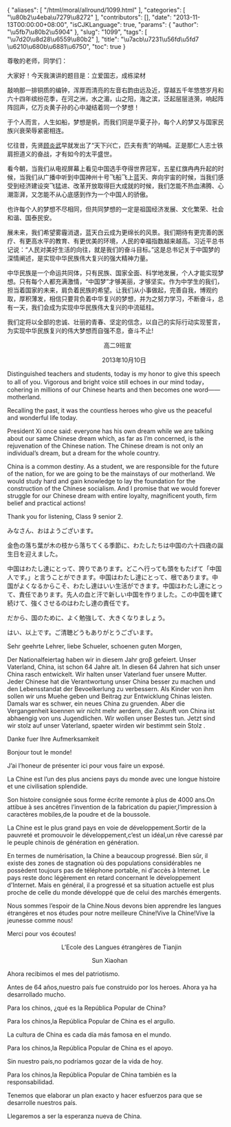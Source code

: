 {
    "aliases": [
        "/html/moral/allround/1099.html"
    ],
    "categories": [
        "\u80b2\u4eba\u7279\u8272"
    ],
    "contributors": [],
    "date": "2013-11-13T00:00:00+08:00",
    "isCJKLanguage": true,
    "params": {
        "author": "\u5fb7\u80b2\u5904"
    },
    "slug": "1099",
    "tags": [
        "\u7d20\u8d28\u6559\u80b2"
    ],
    "title": "\u7acb\u7231\u56fd\u5fd7   \u6210\u680b\u6881\u6750",
    "toc": true
}

尊敬的老师，同学们：




大家好！今天我演讲的题目是：立爱国志，成栋梁材 




敲响那一排铜质的编钟，浑厚而清亮的左音右韵由远及近，穿越五千年悠悠岁月和六十四年缤纷花季，在河之洲，水之湄，山之阳，海之滨，泛起层层涟漪，响起阵阵回声，亿万炎黄子孙的心中凝结着同一个梦想！




于个人而言，人生如船，梦想是帆，而我们同是华夏子孙，每个人的梦又与国家民族兴衰荣辱紧密相连。




忆往昔，先贤[顾炎武](http://baike.baidu.com/view/19739.htm)早就发出了“天下兴亡，匹夫有责”的呐喊。正是那仁人志士铁肩担道义的奋战，才有如今的太平盛世。




看今朝，当我们从电视屏幕上看见中国选手夺得世界冠军，五星红旗冉冉升起的时候，当我们从广播中听到中国神州十号飞船飞上蓝天、奔向宇宙的时候，当我们感受到经济建设突飞猛进、改革开放取得巨大成就的时候，我们怎能不热血沸腾、心潮澎湃，又怎能不从心底感到作为一个中国人的骄傲。




也许每个人的梦想不尽相同，但共同梦想的一定是祖国经济发展、文化繁荣、社会和谐、国泰民安。




展未来，我们希望雾霾消退，蓝天白云成为更绵长的风景。我们期待有更完善的医疗、有更高水平的教育、有更优美的环境，人民的幸福指数越来越高。习近平总书记说：“人民对美好生活的向往，就是我们的奋斗目标。”这是总书记关于中国梦的深情阐述，是实现中华民族伟大复兴的强大精神力量。




中华民族是一个命运共同体，只有民族、国家全面、科学地发展，个人才能实现梦想。只有每个人都充满激情，“中国梦”才够美丽，才够坚实。作为中学生的我们，担当着国家的未来，肩负着民族的希望。让我们从小事做起，完善自我，博观约取，厚积薄发，相信只要背负着中华复兴的梦想，并为之努力学习，不断奋斗，总有一天，我们会成为实现中华民族伟大复兴的中流砥柱。




我们定将以全部的忠诚、壮丽的青春、坚定的信念，以自己的实际行动实现誓言，为实现中华民族复兴的伟大梦想而自强不息，奋斗不止!









                                                         高二9班宣




                                                       
2013年10月10日




 




Distinguished teachers and students, today is my honor
to give this speech to all of you. Vigorous and bright voice still echoes in
our mind today，cohering in millions of our Chinese hearts
and then becomes one word——motherland.                           




Recalling the past, it was the countless heroes who
give us the peaceful and wonderful life today.









President Xi once said: everyone has his own dream
while we are talking about our same Chinese dream which, as far as I’m
concerned, is the rejuvenation of the Chinese nation. The Chinese dream is not
only an individual’s dream, but a dream for the whole country. 









China is a common destiny. As a student, we are
responsible for the future of the nation, for we are going to be the mainstays
of our motherland. We would study hard and gain knowledge to lay the foundation
for the construction of the Chinese socialism. And I promise that we would forever
struggle for our Chinese dream with entire loyalty, magnificent youth, firm
belief and practical actions!














Thank you for listening, Class 9 senior 2.  

  






  





みなさん、おはようございます。




金色の落ち葉が木の枝から落ちてくる季節に、わたしたちは中国の六十四歳の誕生日を迎えました。




中国はわたし達にとって、誇りであります。どこへ行っても頭をもたげて「中国人です。」と言うことができます。中国はわたし達にとって、根であります。中国がよくなるからこそ、わたし達はいい生活ができます。中国はわたし達にとって、責任であります。先人の血と汗で新しい中国を作りました。この中国を建て続けて、強くさせるのはわたし達の責任です。




だから、国のために、よく勉強して、大きくなりましょう。




はい、以上です。ご清聴どうもありがとうございます。




  






  





  





Sehr geehrte Lehrer, liebe Schueler,
schoenen guten Morgen,




Der Nationalfeiertag haben wir in diesem
Jahr groβ gefeiert.
Unser Vaterland, China, ist schon 64 Jahre alt. In diesen 64 Jahren hat sich unser China rasch
entwickelt. Wir halten unser Vaterland fuer unsere Mutter. Jeder Chinese hat
die Verantwortung unser China besser zu machen und den Lebensstandat der
Bevoelkerlung zu verbessern. Als Kinder von ihm sollen wir uns Muehe geben und
Beitrag zur Entwicklung Chinas leisten. Damals war es schwer, ein neues China
zu gruenden. Aber die Vergangenheit koennen wir nicht mehr aerdern, die Zukunft
von China ist abhaengig von uns Jugendlichen. Wir wollen unser Bestes tun.
Jetzt sind wir stolz auf unser Vaterland, spaeter wirden wir bestimmt sein
Stolz .




Danke fuer Ihre
Aufmerksamkeit




  





  





  





  





Bonjour tout le monde!









J’ai l’honeur
de présenter ici pour vous faire un exposé.









La Chine est
l’un des plus anciens pays du monde avec une longue histoire et une
civilisation splendide.









Son histoire
consignée sous forme écrite remonte à plus de 4000 ans.On attibue à ses
ancêtres l’invention de la fabrication du papier,l’impression à caractères
mobiles,de la poudre et de la boussole.









La Chine est
le plus grand pays en voie de développement.Sortir de la pauvreté et promouvoir
le développement,c’est un idéal,un rêve caressé par le peuple chinois de
génération en génération. 









En termes de
numérisation, la Chine a beaucoup progressé. Bien sûr, il existe des zones de
stagnation où des populations considérables ne possèdent toujours pas de
téléphone portable, ni d'accès à Internet. Le pays reste donc légèrement en
retard concernant le développement d'Internet. Mais en général, il a progressé
et sa situation actuelle est plus proche de celle du monde développé que de
celui des marchés émergents.









Nous sommes
l’espoir de la Chine.Nous devons bien apprendre les langues étrangères et nos études pour notre
meilleure Chine!Vive la Chine!Vive la jeunesse comme nous!









Merci pour vos écoutes!









                                L’Ecole des
Langues étrangères de Tianjin









                                                  Sun
Xiaohan




  





  





Ahora recibimos el
mes del patriotismo.




Antes de 64 años,nuestro
país fue construido por los heroes. Ahora ya ha desarrollado mucho.




Para los chinos, ¿qué es la República Popular de China?




Para los chinos,la
República Popular de China es el argullo.




La cultura de
China es cada día más famosa en el mundo.




Para los chinos,la
República Popular de China es el apoyo.




Sin nuestro
país,no podríamos gozar de la vida de hoy.




Para los chinos,la
República Popular de China también es la responsabilidad.




Tenemos que elaborar
un plan exacto y hacer esfuerzos para que se desarrolle nuestros país.




Llegaremos a ser
la esperanza nueva de China.




  



